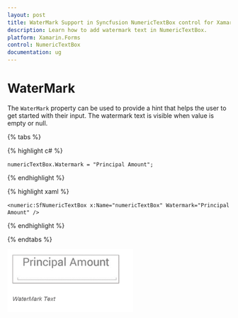 ```yaml
---
layout: post
title: WaterMark Support in Syncfusion NumericTextBox control for Xamarin.Forms
description: Learn how to add watermark text in NumericTextBox.
platform: Xamarin.Forms
control: NumericTextBox
documentation: ug
---
```

# WaterMark

The `WaterMark` property can be used to provide a hint that helps the user to get started with their input. The watermark text is visible when value is empty or null.

{% tabs %}

{% highlight c# %}

	numericTextBox.Watermark = "Principal Amount";
	
{% endhighlight %}

{% highlight xaml %}

	<numeric:SfNumericTextBox x:Name="numericTextBox" Watermark="Principal Amount" />
	
{% endhighlight %}

{% endtabs %}


![](images/WaterMark.png)
